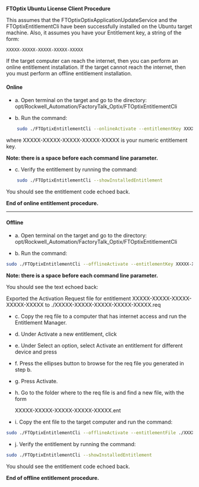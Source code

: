 **FTOptix Ubuntu License Client Procedure**

This assumes that the FTOptixOptixApplicationUpdateService and the FTOptixEntitlementCli have been successfully installed on the Ubuntu target machine.
Also, it assumes you have your Entitlement key, a string of the form:
	
	XXXXX-XXXXX-XXXXX-XXXXX-XXXXX

If the target computer can reach the internet, then you can perform an online entitlement installation. If the target cannot reach the internet, then you must perform an offline entitlement installation.

#### Online

- a.	Open terminal on the target and go to the directory:
opt/Rockwell_Automation/FactoryTalk_Optix/FTOptixEntitlementCli

- b.	Run the command:

```bash
    sudo ./FTOptixEntitlementCli --onlineActivate --entitlementKey XXXXX-XXXXX-XXXXX-XXXXX-XXXXX
```

where XXXXX-XXXXX-XXXXX-XXXXX-XXXXX is your numeric entitlement key.

**Note: there is a space before each command line parameter.**

- c.	Verify the entitlement by running the command:

```bash
    sudo ./FTOptixEntitlementCli --showInstalledEntitlement
```

You should see the entitlement code echoed back.



**End of online entitlement procedure.**

---

#### Offline

- a.	Open terminal on the target and go to the directory:
opt/Rockwell_Automation/FactoryTalk_Optix/FTOptixEntitlementCli

- b.	Run the command:

```bash
sudo ./FTOptixEntitlementCli --offlineActivate --entitlementKey XXXXX-XXXXX-XXXXX-XXXXX-XXXXX --outputActivationRequestFile ./
```

**Note: there is a space before each command line parameter.**

You should see the text echoed back: 

Exported the Activation Request file for entitlement XXXXX-XXXXX-XXXXX-XXXXX-XXXXX to ./XXXXX-XXXXX-XXXXX-XXXXX-XXXXX.req

- c.	Copy the req file to a computer that has internet access and run the Entitlement Manager.

- d.	Under Activate a new entitlement, click <Online>

- e.	Under Select an option, select Activate an entitlement for different device and press <Next>

- f.	Press the ellipses button to browse for the req file you generated in step b.

- g.	Press Activate.

- h.	Go to the folder where to the req file is and find a new file, with the form 

    XXXXX-XXXXX-XXXXX-XXXXX-XXXXX.ent

- i.	Copy the ent file to the target computer and run the command:

```bash
sudo ./FTOptixEntitlementCli --offlineActivate --entitlementFile ./XXXXX-XXXXX-XXXXX-XXXXX-XXXXX.ent
```

- j.	Verify the entitlement by running the command:

```bash
sudo ./FTOptixEntitlementCli --showInstalledEntitlement
```

You should see the entitlement code echoed back.
		
**End of offline entitlement procedure.**
